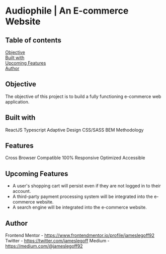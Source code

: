 #  Audiophile | An E-commerce Website

## Table of contents
[Objective](#objective)  
[Built with](#built-with)  
[Upcoming Features](#Upcoming-Features)  
[Author](#author)  

## Objective 
The objective of this project is to build a fully functioning e-commerce web application.


## Built with

ReactJS
Typescript
Adaptive Design
CSS/SASS
BEM Methodology

## Features
Cross Browser Compatible 
100% Responsive
Optimized
Accessible 

## Upcoming Features
- A user's shopping cart will persist even if they are not logged in to their account.
- A third-party payment processing system will be integrated into the e-commerce website.
- A search engine will be integrated into the e-commerce website. 

## Author

Frontend Mentor - https://www.frontendmentor.io/profile/jameslegoff92
Twitter - https://twitter.com/jameslegoff
Medium - https://medium.com/@jameslegoff92
